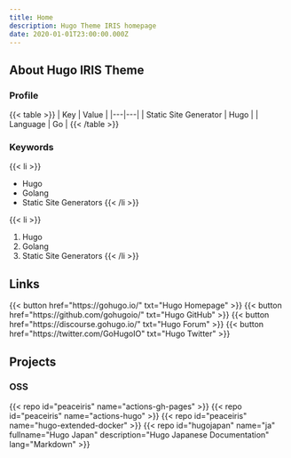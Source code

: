 ```yaml
---
title: Home
description: Hugo Theme IRIS homepage
date: 2020-01-01T23:00:00.000Z
---
```




## About Hugo IRIS Theme

### Profile

{{< table >}}
| Key | Value |
|---|---|
| Static Site Generator | Hugo |
| Language | Go |
{{< /table >}}

### Keywords

{{< li >}}
- Hugo
- Golang
- Static Site Generators
{{< /li >}}

{{< li >}}
1. Hugo
1. Golang
1. Static Site Generators
{{< /li >}}



## Links

<div class="buttons">
  {{< button href="https://gohugo.io/" txt="Hugo Homepage" >}}
  {{< button href="https://github.com/gohugoio/" txt="Hugo GitHub" >}}
  {{< button href="https://discourse.gohugo.io/" txt="Hugo Forum" >}}
  {{< button href="https://twitter.com/GoHugoIO" txt="Hugo Twitter" >}}
</div>



## Projects

### OSS

{{< repo id="peaceiris" name="actions-gh-pages" >}}
{{< repo id="peaceiris" name="actions-hugo" >}}
{{< repo id="peaceiris" name="hugo-extended-docker" >}}
{{< repo
id="hugojapan"
name="ja"
fullname="Hugo Japan"
description="Hugo Japanese Documentation"
lang="Markdown" >}}



<!-- Internal References -->
<!-- External References -->

